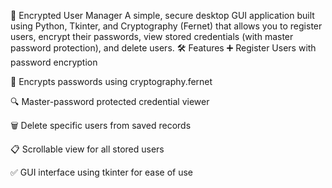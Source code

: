 🔐 Encrypted User Manager
A simple, secure desktop GUI application built using Python, Tkinter, and Cryptography (Fernet) that allows you to register users, encrypt their passwords, view stored credentials (with master password protection), and delete users.
🛠 Features
➕ Register Users with password encryption

🔐 Encrypts passwords using cryptography.fernet

🔍 Master-password protected credential viewer

🗑️ Delete specific users from saved records

📋 Scrollable view for all stored users

✅ GUI interface using tkinter for ease of use
